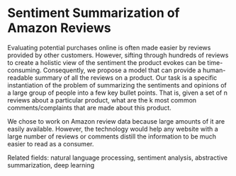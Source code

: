 # Sentiment Summarization of Amazon Reviews

Evaluating potential purchases online is often made easier by reviews provided by other customers. However, sifting through hundreds of reviews to create a holistic view of the sentiment the product evokes can be time-consuming. Consequently, we propose a model that can provide a human-readable summary of all the reviews on a product. Our task is a specific instantiation of the problem of summarizing the sentiments and opinions of a large group of people into a few key bullet points. That is, given a set of n reviews about a particular product, what are the k most common comments/complaints that are made about this product.

We chose to work on Amazon review data because large amounts of it are easily available. However, the technology would help any website with a large number of reviews or comments distill the information to be much easier to read as a consumer.

Related fields: natural language processing, sentiment analysis, abstractive summarization, deep learning
